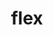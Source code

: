 ---
title: "flex"
layout: cache
categories: [package, develop-2023-09-17]
meta: {"versions": ["2.6.3", "2.6.4"], "compilers": ["gcc@=11.1.0", "gcc@=7.3.1", "gcc@=7.5.0", "oneapi@=2023.2.0"], "oss": ["amzn2", "ubuntu18.04", "ubuntu20.04"], "platforms": ["linux"], "targets": ["aarch64", "neoverse_n1", "ppc64le", "x86_64", "x86_64_v3"], "stacks": ["aws-isc", "aws-isc-aarch64", "data-vis-sdk", "e4s", "e4s-oneapi", "e4s-power", "gpu-tests", "radiuss", "root"], "num_specs": 12, "num_specs_by_stack": {"aws-isc-aarch64": 4, "root": 12, "aws-isc": 2, "radiuss": 1, "e4s-power": 1, "e4s-oneapi": 1, "e4s": 2, "gpu-tests": 1, "data-vis-sdk": 1}}
spec_details: [{"hash": "q5niaawgnkrhumi5bvb2zribjejbitdn", "compiler": "gcc@=7.3.1", "versions": ["2.6.4"], "os": "amzn2", "platform": "linux", "target": "aarch64", "variants": ["build_system=autotools", "+lex", "~nls", "patches=f8b85a0"], "stacks": ["aws-isc-aarch64", "root"], "size": "-", "tarball": "https://binaries.spack.io/releases/develop-2023-09-17/build_cache/linux-amzn2-aarch64/gcc-7.3.1/flex-2.6.4/linux-amzn2-aarch64-gcc-7.3.1-flex-2.6.4-q5niaawgnkrhumi5bvb2zribjejbitdn.spack"}, {"hash": "vh2zjkkfoemehymt4wjjjezmupi5qtyx", "compiler": "gcc@=7.3.1", "versions": ["2.6.3"], "os": "amzn2", "platform": "linux", "target": "aarch64", "variants": ["build_system=autotools", "+lex", "~nls"], "stacks": ["aws-isc-aarch64", "root"], "size": "-", "tarball": "https://binaries.spack.io/releases/develop-2023-09-17/build_cache/linux-amzn2-aarch64/gcc-7.3.1/flex-2.6.3/linux-amzn2-aarch64-gcc-7.3.1-flex-2.6.3-vh2zjkkfoemehymt4wjjjezmupi5qtyx.spack"}, {"hash": "tk6j6uz7ai75vkrphwhtfwgeb7vfazjd", "compiler": "gcc@=7.3.1", "versions": ["2.6.4"], "os": "amzn2", "platform": "linux", "target": "neoverse_n1", "variants": ["build_system=autotools", "+lex", "~nls", "patches=f8b85a0"], "stacks": ["aws-isc-aarch64", "root"], "size": "-", "tarball": "https://binaries.spack.io/releases/develop-2023-09-17/build_cache/linux-amzn2-neoverse_n1/gcc-7.3.1/flex-2.6.4/linux-amzn2-neoverse_n1-gcc-7.3.1-flex-2.6.4-tk6j6uz7ai75vkrphwhtfwgeb7vfazjd.spack"}, {"hash": "urv7wh36einbvotx6jqdmjap4pvvc7rh", "compiler": "gcc@=7.3.1", "versions": ["2.6.3"], "os": "amzn2", "platform": "linux", "target": "neoverse_n1", "variants": ["build_system=autotools", "+lex", "~nls"], "stacks": ["aws-isc-aarch64", "root"], "size": "-", "tarball": "https://binaries.spack.io/releases/develop-2023-09-17/build_cache/linux-amzn2-neoverse_n1/gcc-7.3.1/flex-2.6.3/linux-amzn2-neoverse_n1-gcc-7.3.1-flex-2.6.3-urv7wh36einbvotx6jqdmjap4pvvc7rh.spack"}, {"hash": "diaadv2ibjh6zs2dndewsio7veqxwu2n", "compiler": "gcc@=7.3.1", "versions": ["2.6.4"], "os": "amzn2", "platform": "linux", "target": "x86_64_v3", "variants": ["build_system=autotools", "+lex", "~nls", "patches=f8b85a0"], "stacks": ["root", "aws-isc"], "size": "-", "tarball": "https://binaries.spack.io/releases/develop-2023-09-17/build_cache/linux-amzn2-x86_64_v3/gcc-7.3.1/flex-2.6.4/linux-amzn2-x86_64_v3-gcc-7.3.1-flex-2.6.4-diaadv2ibjh6zs2dndewsio7veqxwu2n.spack"}, {"hash": "bg56i3oyfzxjj72ijvepwtwdzan5zojq", "compiler": "gcc@=7.3.1", "versions": ["2.6.3"], "os": "amzn2", "platform": "linux", "target": "x86_64_v3", "variants": ["build_system=autotools", "+lex", "~nls"], "stacks": ["root", "aws-isc"], "size": "-", "tarball": "https://binaries.spack.io/releases/develop-2023-09-17/build_cache/linux-amzn2-x86_64_v3/gcc-7.3.1/flex-2.6.3/linux-amzn2-x86_64_v3-gcc-7.3.1-flex-2.6.3-bg56i3oyfzxjj72ijvepwtwdzan5zojq.spack"}, {"hash": "4uffsehu5atwzioia5ahac5snr3hspez", "compiler": "gcc@=7.5.0", "versions": ["2.6.3"], "os": "ubuntu18.04", "platform": "linux", "target": "x86_64_v3", "variants": ["build_system=autotools", "+lex", "~nls"], "stacks": ["radiuss", "root"], "size": "-", "tarball": "https://binaries.spack.io/releases/develop-2023-09-17/build_cache/linux-ubuntu18.04-x86_64_v3/gcc-7.5.0/flex-2.6.3/linux-ubuntu18.04-x86_64_v3-gcc-7.5.0-flex-2.6.3-4uffsehu5atwzioia5ahac5snr3hspez.spack"}, {"hash": "7zbqfqstskzrefsv6bqvwjun4avkh5qe", "compiler": "gcc@=11.1.0", "versions": ["2.6.3"], "os": "ubuntu20.04", "platform": "linux", "target": "ppc64le", "variants": ["build_system=autotools", "+lex", "~nls"], "stacks": ["e4s-power", "root"], "size": "-", "tarball": "https://binaries.spack.io/releases/develop-2023-09-17/build_cache/linux-ubuntu20.04-ppc64le/gcc-11.1.0/flex-2.6.3/linux-ubuntu20.04-ppc64le-gcc-11.1.0-flex-2.6.3-7zbqfqstskzrefsv6bqvwjun4avkh5qe.spack"}, {"hash": "mwjbyeggvaqnfa2ntfdvzmsuqajqu6sm", "compiler": "oneapi@=2023.2.0", "versions": ["2.6.3"], "os": "ubuntu20.04", "platform": "linux", "target": "x86_64", "variants": ["build_system=autotools", "+lex", "~nls"], "stacks": ["root", "e4s-oneapi"], "size": "-", "tarball": "https://binaries.spack.io/releases/develop-2023-09-17/build_cache/linux-ubuntu20.04-x86_64/oneapi-2023.2.0/flex-2.6.3/linux-ubuntu20.04-x86_64-oneapi-2023.2.0-flex-2.6.3-mwjbyeggvaqnfa2ntfdvzmsuqajqu6sm.spack"}, {"hash": "nooxgiov53phx5ilmqhabvpiyo3uiiru", "compiler": "gcc@=11.1.0", "versions": ["2.6.3"], "os": "ubuntu20.04", "platform": "linux", "target": "x86_64_v3", "variants": ["build_system=autotools", "+lex", "~nls"], "stacks": ["e4s", "root", "gpu-tests"], "size": "-", "tarball": "https://binaries.spack.io/releases/develop-2023-09-17/build_cache/linux-ubuntu20.04-x86_64_v3/gcc-11.1.0/flex-2.6.3/linux-ubuntu20.04-x86_64_v3-gcc-11.1.0-flex-2.6.3-nooxgiov53phx5ilmqhabvpiyo3uiiru.spack"}, {"hash": "jaicmibei47kobfrr34u2zuqxquc2vmf", "compiler": "gcc@=11.1.0", "versions": ["2.6.3"], "os": "ubuntu20.04", "platform": "linux", "target": "x86_64_v3", "variants": ["build_system=autotools", "+lex", "~nls"], "stacks": ["data-vis-sdk", "root"], "size": "-", "tarball": "https://binaries.spack.io/releases/develop-2023-09-17/build_cache/linux-ubuntu20.04-x86_64_v3/gcc-11.1.0/flex-2.6.3/linux-ubuntu20.04-x86_64_v3-gcc-11.1.0-flex-2.6.3-jaicmibei47kobfrr34u2zuqxquc2vmf.spack"}, {"hash": "4pm4aldmhmqvugieci3efatbdyndow4s", "compiler": "gcc@=11.1.0", "versions": ["2.6.4"], "os": "ubuntu20.04", "platform": "linux", "target": "x86_64_v3", "variants": ["build_system=autotools", "+lex", "~nls", "patches=f8b85a0"], "stacks": ["e4s", "root"], "size": "-", "tarball": "https://binaries.spack.io/releases/develop-2023-09-17/build_cache/linux-ubuntu20.04-x86_64_v3/gcc-11.1.0/flex-2.6.4/linux-ubuntu20.04-x86_64_v3-gcc-11.1.0-flex-2.6.4-4pm4aldmhmqvugieci3efatbdyndow4s.spack"}]
---